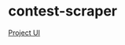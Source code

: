 # contest-scraper
[Project UI](https://www.figma.com/file/3ge2emcgPU8EDyp1YoDenN/Contest-Scrapper?node-id=0%3A1&t=NX6IEQUgAaWcveEu-1)
